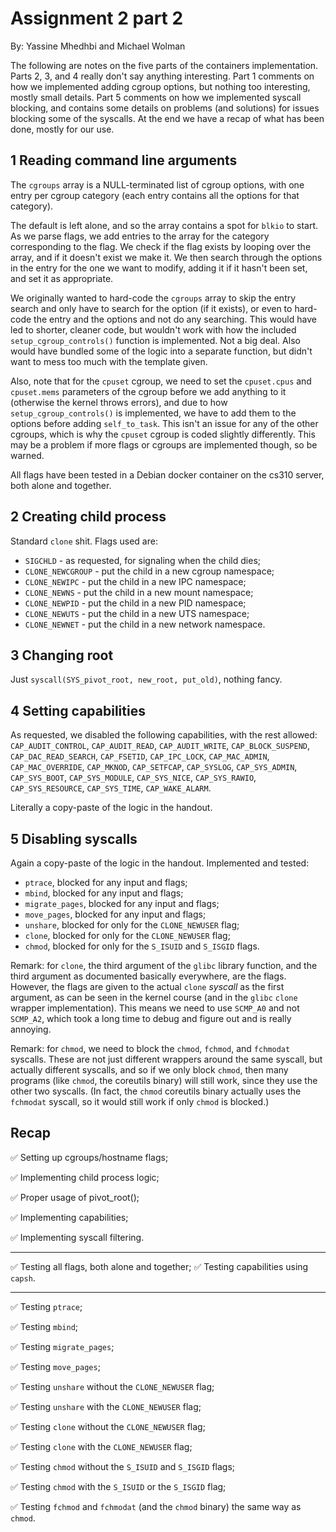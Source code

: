 Assignment 2 part 2
===================

By: Yassine Mhedhbi and Michael Wolman

The following are notes on the five parts of the containers implementation. Parts
2, 3, and 4 really don't say anything interesting. Part 1 comments on how we
implemented adding cgroup options, but nothing too interesting, mostly small details.
Part 5 comments on how we implemented syscall blocking, and contains some details
on problems (and solutions) for issues blocking some of the syscalls. At the end
we have a recap of what has been done, mostly for our use.

1 Reading command line arguments
--------------------------------

The `cgroups` array is a NULL-terminated list of cgroup options, with one entry
per cgroup category (each entry contains all the options for that category).

The default is left alone, and so the array contains a spot for `blkio` to start.
As we parse flags, we add entries to the array for the category corresponding to
the flag. We check if the flag exists by looping over the array, and if it doesn't
exist we make it. We then search through the options in the entry for the one we
want to modify, adding it if it hasn't been set, and set it as appropriate.

We originally wanted to hard-code the `cgroups` array to skip the entry search
and only have to search for the option (if it exists), or even to hard-code
the entry and the options and not do any searching. This would have led to shorter,
cleaner code, but wouldn't work with how the included `setup_cgroup_controls()`
function is implemented. Not a big deal. Also would have bundled some of the logic
into a separate function, but didn't want to mess too much with the template given.

Also, note that for the `cpuset` cgroup, we need to set the `cpuset.cpus` and
`cpuset.mems` parameters of the cgroup before we add anything to it (otherwise
the kernel throws errors), and due to how `setup_cgroup_controls()` is implemented,
we have to add them to the options before adding `self_to_task`. This isn't an
issue for any of the other cgroups, which is why the `cpuset` cgroup is coded
slightly differently. This may be a problem if more flags or cgroups are implemented
though, so be warned.

All flags have been tested in a Debian docker container on the cs310 server, both
alone and together.

2 Creating child process
------------------------

Standard `clone` shit. Flags used are:

* `SIGCHLD` - as requested, for signaling when the child dies;
* `CLONE_NEWCGROUP` - put the child in a new cgroup namespace;
* `CLONE_NEWIPC` - put the child in a new IPC namespace;
* `CLONE_NEWNS` - put the child in a new mount namespace;
* `CLONE_NEWPID` - put the child in a new PID namespace;
* `CLONE_NEWUTS` - put the child in a new UTS namespace;
* `CLONE_NEWNET` - put the child in a new network namespace.

3 Changing root
---------------

Just `syscall(SYS_pivot_root, new_root, put_old)`, nothing fancy.

4 Setting capabilities
----------------------

As requested, we disabled the following capabilities, with the rest allowed:
`CAP_AUDIT_CONTROL`, `CAP_AUDIT_READ`, `CAP_AUDIT_WRITE`, `CAP_BLOCK_SUSPEND`,
`CAP_DAC_READ_SEARCH`, `CAP_FSETID`, `CAP_IPC_LOCK`, `CAP_MAC_ADMIN`,
`CAP_MAC_OVERRIDE`, `CAP_MKNOD`, `CAP_SETFCAP`, `CAP_SYSLOG`, `CAP_SYS_ADMIN`,
`CAP_SYS_BOOT`, `CAP_SYS_MODULE`, `CAP_SYS_NICE`, `CAP_SYS_RAWIO`,
`CAP_SYS_RESOURCE`, `CAP_SYS_TIME`, `CAP_WAKE_ALARM`.

Literally a copy-paste of the logic in the handout.

5 Disabling syscalls
--------------------

Again a copy-paste of the logic in the handout. Implemented and tested:

* `ptrace`, blocked for any input and flags;
* `mbind`, blocked for any input and flags;
* `migrate_pages`, blocked for any input and flags;
* `move_pages`, blocked for any input and flags;
* `unshare`, blocked for only for the `CLONE_NEWUSER` flag;
* `clone`, blocked for only for the `CLONE_NEWUSER` flag;
* `chmod`, blocked for only for the `S_ISUID` and `S_ISGID` flags.

Remark: for `clone`, the third argument of the `glibc` library function, and the
third argument as documented basically everywhere, are the flags. However, the
flags are given to the actual `clone` *syscall* as the first argument, as can be
seen in the kernel course (and in the `glibc` `clone` wrapper implementation).
This means we need to use `SCMP_A0` and not `SCMP_A2`, which took a long time to
debug and figure out and is really annoying.

Remark: for `chmod`, we need to block the `chmod`, `fchmod`, and `fchmodat` syscalls.
These are not just different wrappers around the same syscall, but actually
different syscalls, and so if we only block `chmod`, then many programs (like
`chmod`, the coreutils binary) will still work, since they use the other two
syscalls. (In fact, the `chmod` coreutils binary actually uses the `fchmodat`
syscall, so it would still work if only `chmod` is blocked.)

Recap
-----

✅ Setting up cgroups/hostname flags;

✅ Implementing child process logic;

✅ Proper usage of​ pivot_root()​;

✅ Implementing capabilities;

✅ Implementing syscall filtering.

---

✅ Testing all flags, both alone and together;
✅ Testing capabilities using `capsh`.

---

✅ Testing `ptrace`;

✅ Testing `mbind`;

✅ Testing `migrate_pages`;

✅ Testing `move_pages`;

✅ Testing `unshare` without the `CLONE_NEWUSER` flag;

✅ Testing `unshare` with the `CLONE_NEWUSER` flag;

✅ Testing `clone` without the `CLONE_NEWUSER` flag;

✅ Testing `clone` with the `CLONE_NEWUSER` flag;

✅ Testing `chmod` without the `S_ISUID` and `S_ISGID` flags;

✅ Testing `chmod` with the `S_ISUID` or the `S_ISGID` flag;

✅ Testing `fchmod` and `fchmodat` (and the `chmod` binary) the same way as `chmod`.
